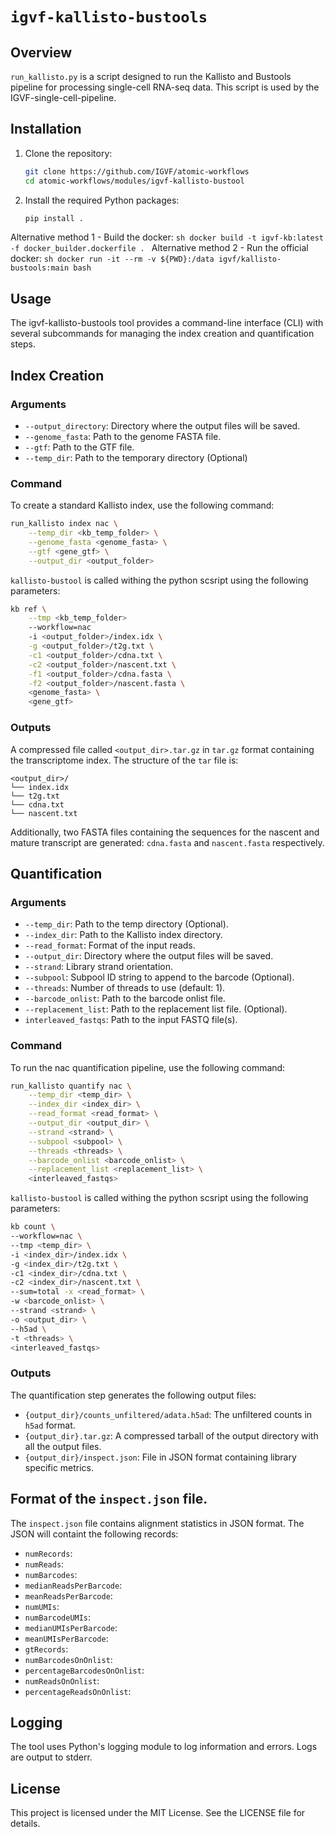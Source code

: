 # `igvf-kallisto-bustools`

## Overview
`run_kallisto.py` is a script designed to run the Kallisto and Bustools pipeline for processing single-cell RNA-seq data. This script is used by the IGVF-single-cell-pipeline.

## Installation
1. Clone the repository:
    ```sh
    git clone https://github.com/IGVF/atomic-workflows
    cd atomic-workflows/modules/igvf-kallisto-bustool
    ```
2. Install the required Python packages:
    ```sh
    pip install .
    ```
Alternative method 1 - Build the docker:
    ```sh
    docker build -t igvf-kb:latest -f docker_builder.dockerfile .
    ```
Alternative method 2 - Run the official docker:
    ```sh
    docker run -it --rm -v ${PWD}:/data igvf/kallisto-bustools:main bash
    ```
## Usage
The igvf-kallisto-bustools tool provides a command-line interface (CLI) with several subcommands for managing the index creation and quantification steps.

## Index Creation

### Arguments
- `--output_directory`: Directory where the output files will be saved.
- `--genome_fasta`: Path to the genome FASTA file.
- `--gtf`: Path to the GTF file.
- `--temp_dir`: Path to the temporary directory (Optional)

### Command
To create a standard Kallisto index, use the following command:

```sh
run_kallisto index nac \
    --temp_dir <kb_temp_folder> \
    --genome_fasta <genome_fasta> \
    --gtf <gene_gtf> \
    --output_dir <output_folder>
```

`kallisto-bustool` is called withing the python scsript using the following parameters:
```sh
kb ref \
    --tmp <kb_temp_folder>
    --workflow=nac 
    -i <output_folder>/index.idx \
    -g <output_folder>/t2g.txt \
    -c1 <output_folder>/cdna.txt \
    -c2 <output_folder>/nascent.txt \
    -f1 <output_folder>/cdna.fasta \
    -f2 <output_folder>/nascent.fasta \
    <genome_fasta> \
    <gene_gtf>
```

### Outputs
A compressed file called `<output_dir>.tar.gz` in `tar.gz` format containing the transcriptome index. The structure of the `tar` file is:

```
<output_dir>/
└── index.idx
└── t2g.txt
└── cdna.txt
└── nascent.txt
```
Additionally, two FASTA files containing the sequences for the nascent and mature transcript are generated: `cdna.fasta` and `nascent.fasta` respectively.


## Quantification

### Arguments
- `--temp_dir`: Path to the temp directory (Optional).
- `--index_dir`: Path to the Kallisto index directory.
- `--read_format`: Format of the input reads.
- `--output_dir`: Directory where the output files will be saved.
- `--strand`: Library strand orientation.
- `--subpool`: Subpool ID string to append to the barcode (Optional).
- `--threads`: Number of threads to use (default: 1).
- `--barcode_onlist`: Path to the barcode onlist file.
- `--replacement_list`: Path to the replacement list file. (Optional).
- `interleaved_fastqs`: Path to the input FASTQ file(s).


### Command
To run the nac quantification pipeline, use the following command:
```sh
run_kallisto quantify nac \
    --temp_dir <temp_dir> \
    --index_dir <index_dir> \
    --read_format <read_format> \
    --output_dir <output_dir> \
    --strand <strand> \
    --subpool <subpool> \
    --threads <threads> \
    --barcode_onlist <barcode_onlist> \
    --replacement_list <replacement_list> \
    <interleaved_fastqs>

```

`kallisto-bustool` is called withing the python scsript using the following parameters:
```sh
kb count \
--workflow=nac \
--tmp <temp_dir> \
-i <index_dir>/index.idx \
-g <index_dir>/t2g.txt \
-c1 <index_dir>/cdna.txt \
-c2 <index_dir>/nascent.txt \
--sum=total -x <read_format> \
-w <barcode_onlist> \
--strand <strand> \
-o <output_dir> \
--h5ad \
-t <threads> \
<interleaved_fastqs>
```

### Outputs

The quantification step generates the following output files:

- `{output_dir}/counts_unfiltered/adata.h5ad`: The unfiltered counts in `h5ad` format.
- `{output_dir}.tar.gz`: A compressed tarball of the output directory with all the output files.
- `{output_dir}/inspect.json`: File in JSON format containing library specific metrics.

## Format of the `inspect.json` file.
The `inspect.json` file contains alignment statistics in JSON format.
The JSON will containt the following records:
- `numRecords`:
- `numReads`:
- `numBarcodes`:
- `medianReadsPerBarcode`:
- `meanReadsPerBarcode`:
- `numUMIs`:
- `numBarcodeUMIs`:
- `medianUMIsPerBarcode`:
- `meanUMIsPerBarcode`:
- `gtRecords`:
- `numBarcodesOnOnlist`:
- `percentageBarcodesOnOnlist`:
- `numReadsOnOnlist`:
- `percentageReadsOnOnlist`:

## Logging
The tool uses Python's logging module to log information and errors. Logs are output to stderr.


## License
This project is licensed under the MIT License. See the LICENSE file for details.
